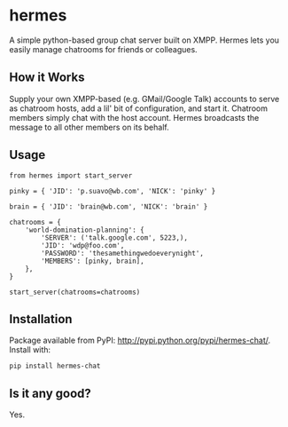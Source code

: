 # hermes

A simple python-based group chat server built on XMPP. Hermes lets you easily manage chatrooms for friends or colleagues.

## How it Works

Supply your own XMPP-based (e.g. GMail/Google Talk) accounts to serve as chatroom hosts, add a lil' bit of configuration, and start it. Chatroom members simply chat with the host account. Hermes broadcasts the message to all other members on its behalf.

## Usage

    from hermes import start_server
    
    pinky = { 'JID': 'p.suavo@wb.com', 'NICK': 'pinky' }
    
    brain = { 'JID': 'brain@wb.com', 'NICK': 'brain' }
    
    chatrooms = {
        'world-domination-planning': {
            'SERVER': ('talk.google.com', 5223,),
            'JID': 'wdp@foo.com',
            'PASSWORD': 'thesamethingwedoeverynight',
            'MEMBERS': [pinky, brain],
        },
    }
    
    start_server(chatrooms=chatrooms)

## Installation

Package available from PyPI: <http://pypi.python.org/pypi/hermes-chat/>. Install with:

    pip install hermes-chat

## Is it any good?

Yes.
